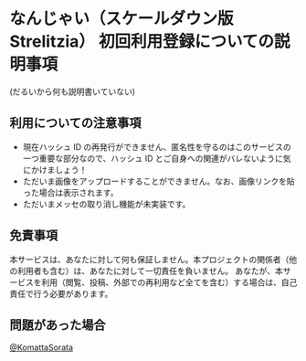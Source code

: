 # なんじゃい（スケールダウン版　 Strelitzia） 初回利用登録についての説明事項

(だるいから何も説明書いていない)

## 利用についての注意事項

- 現在ハッシュ ID の再発行ができません、匿名性を守るのはこのサービスの一つ重要な部分なので、ハッシュ ID とご自身への関連がバレないように気にかけましょう！
- ただいま画像をアップロードすることができません。なお、画像リンクを貼った場合は表示されます。
- ただいまメッセの取り消し機能が未実装です。

## 免責事項

本サービスは、あなたに対して何も保証しません。本プロジェクトの関係者（他の利用者も含む）は、あなたに対して一切責任を負いません。
あなたが、本サービスを利用（閲覧、投稿、外部での再利用など全てを含む）する場合は、自己責任で行う必要があります。

## 問題があった場合

[@KomattaSorata](https://twitter.com/komattasorata)
